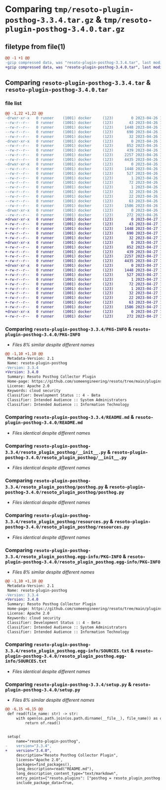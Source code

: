 # Comparing `tmp/resoto-plugin-posthog-3.3.4.tar.gz` & `tmp/resoto-plugin-posthog-3.4.0.tar.gz`

## filetype from file(1)

```diff
@@ -1 +1 @@
-gzip compressed data, was "resoto-plugin-posthog-3.3.4.tar", last modified: Wed Apr 26 16:51:15 2023, max compression
+gzip compressed data, was "resoto-plugin-posthog-3.4.0.tar", last modified: Thu Apr 27 11:21:41 2023, max compression
```

## Comparing `resoto-plugin-posthog-3.3.4.tar` & `resoto-plugin-posthog-3.4.0.tar`

### file list

```diff
@@ -1,22 +1,22 @@
-drwxr-xr-x   0 runner    (1001) docker     (123)        0 2023-04-26 16:51:15.920910 resoto-plugin-posthog-3.3.4/
--rw-r--r--   0 runner    (1001) docker     (123)       43 2023-04-26 16:49:31.000000 resoto-plugin-posthog-3.3.4/MANIFEST.in
--rw-r--r--   0 runner    (1001) docker     (123)     1448 2023-04-26 16:51:15.920910 resoto-plugin-posthog-3.3.4/PKG-INFO
--rw-r--r--   0 runner    (1001) docker     (123)      690 2023-04-26 16:49:31.000000 resoto-plugin-posthog-3.3.4/README.md
--rw-r--r--   0 runner    (1001) docker     (123)       32 2023-04-26 16:49:31.000000 resoto-plugin-posthog-3.3.4/requirements.txt
-drwxr-xr-x   0 runner    (1001) docker     (123)        0 2023-04-26 16:51:15.916909 resoto-plugin-posthog-3.3.4/resoto_plugin_posthog/
--rw-r--r--   0 runner    (1001) docker     (123)      852 2023-04-26 16:49:31.000000 resoto-plugin-posthog-3.3.4/resoto_plugin_posthog/__init__.py
--rw-r--r--   0 runner    (1001) docker     (123)      439 2023-04-26 16:49:31.000000 resoto-plugin-posthog-3.3.4/resoto_plugin_posthog/config.py
--rw-r--r--   0 runner    (1001) docker     (123)     2257 2023-04-26 16:49:31.000000 resoto-plugin-posthog-3.3.4/resoto_plugin_posthog/posthog.py
--rw-r--r--   0 runner    (1001) docker     (123)     4435 2023-04-26 16:49:31.000000 resoto-plugin-posthog-3.3.4/resoto_plugin_posthog/resources.py
-drwxr-xr-x   0 runner    (1001) docker     (123)        0 2023-04-26 16:51:15.920910 resoto-plugin-posthog-3.3.4/resoto_plugin_posthog.egg-info/
--rw-r--r--   0 runner    (1001) docker     (123)     1448 2023-04-26 16:51:15.000000 resoto-plugin-posthog-3.3.4/resoto_plugin_posthog.egg-info/PKG-INFO
--rw-r--r--   0 runner    (1001) docker     (123)      527 2023-04-26 16:51:15.000000 resoto-plugin-posthog-3.3.4/resoto_plugin_posthog.egg-info/SOURCES.txt
--rw-r--r--   0 runner    (1001) docker     (123)        1 2023-04-26 16:51:15.000000 resoto-plugin-posthog-3.3.4/resoto_plugin_posthog.egg-info/dependency_links.txt
--rw-r--r--   0 runner    (1001) docker     (123)       72 2023-04-26 16:51:15.000000 resoto-plugin-posthog-3.3.4/resoto_plugin_posthog.egg-info/entry_points.txt
--rw-r--r--   0 runner    (1001) docker     (123)        1 2023-04-26 16:51:15.000000 resoto-plugin-posthog-3.3.4/resoto_plugin_posthog.egg-info/not-zip-safe
--rw-r--r--   0 runner    (1001) docker     (123)       32 2023-04-26 16:51:15.000000 resoto-plugin-posthog-3.3.4/resoto_plugin_posthog.egg-info/requires.txt
--rw-r--r--   0 runner    (1001) docker     (123)       22 2023-04-26 16:51:15.000000 resoto-plugin-posthog-3.3.4/resoto_plugin_posthog.egg-info/top_level.txt
--rw-r--r--   0 runner    (1001) docker     (123)       63 2023-04-26 16:51:15.920910 resoto-plugin-posthog-3.3.4/setup.cfg
--rw-r--r--   0 runner    (1001) docker     (123)     1586 2023-04-26 16:49:31.000000 resoto-plugin-posthog-3.3.4/setup.py
-drwxr-xr-x   0 runner    (1001) docker     (123)        0 2023-04-26 16:51:15.920910 resoto-plugin-posthog-3.3.4/test/
--rw-r--r--   0 runner    (1001) docker     (123)      272 2023-04-26 16:49:31.000000 resoto-plugin-posthog-3.3.4/test/test_config.py
+drwxr-xr-x   0 runner    (1001) docker     (123)        0 2023-04-27 11:21:41.805725 resoto-plugin-posthog-3.4.0/
+-rw-r--r--   0 runner    (1001) docker     (123)       43 2023-04-27 11:19:57.000000 resoto-plugin-posthog-3.4.0/MANIFEST.in
+-rw-r--r--   0 runner    (1001) docker     (123)     1448 2023-04-27 11:21:41.805725 resoto-plugin-posthog-3.4.0/PKG-INFO
+-rw-r--r--   0 runner    (1001) docker     (123)      690 2023-04-27 11:19:57.000000 resoto-plugin-posthog-3.4.0/README.md
+-rw-r--r--   0 runner    (1001) docker     (123)       32 2023-04-27 11:19:57.000000 resoto-plugin-posthog-3.4.0/requirements.txt
+drwxr-xr-x   0 runner    (1001) docker     (123)        0 2023-04-27 11:21:41.801725 resoto-plugin-posthog-3.4.0/resoto_plugin_posthog/
+-rw-r--r--   0 runner    (1001) docker     (123)      852 2023-04-27 11:19:57.000000 resoto-plugin-posthog-3.4.0/resoto_plugin_posthog/__init__.py
+-rw-r--r--   0 runner    (1001) docker     (123)      439 2023-04-27 11:19:57.000000 resoto-plugin-posthog-3.4.0/resoto_plugin_posthog/config.py
+-rw-r--r--   0 runner    (1001) docker     (123)     2257 2023-04-27 11:19:57.000000 resoto-plugin-posthog-3.4.0/resoto_plugin_posthog/posthog.py
+-rw-r--r--   0 runner    (1001) docker     (123)     4435 2023-04-27 11:19:57.000000 resoto-plugin-posthog-3.4.0/resoto_plugin_posthog/resources.py
+drwxr-xr-x   0 runner    (1001) docker     (123)        0 2023-04-27 11:21:41.805725 resoto-plugin-posthog-3.4.0/resoto_plugin_posthog.egg-info/
+-rw-r--r--   0 runner    (1001) docker     (123)     1448 2023-04-27 11:21:41.000000 resoto-plugin-posthog-3.4.0/resoto_plugin_posthog.egg-info/PKG-INFO
+-rw-r--r--   0 runner    (1001) docker     (123)      527 2023-04-27 11:21:41.000000 resoto-plugin-posthog-3.4.0/resoto_plugin_posthog.egg-info/SOURCES.txt
+-rw-r--r--   0 runner    (1001) docker     (123)        1 2023-04-27 11:21:41.000000 resoto-plugin-posthog-3.4.0/resoto_plugin_posthog.egg-info/dependency_links.txt
+-rw-r--r--   0 runner    (1001) docker     (123)       72 2023-04-27 11:21:41.000000 resoto-plugin-posthog-3.4.0/resoto_plugin_posthog.egg-info/entry_points.txt
+-rw-r--r--   0 runner    (1001) docker     (123)        1 2023-04-27 11:21:41.000000 resoto-plugin-posthog-3.4.0/resoto_plugin_posthog.egg-info/not-zip-safe
+-rw-r--r--   0 runner    (1001) docker     (123)       32 2023-04-27 11:21:41.000000 resoto-plugin-posthog-3.4.0/resoto_plugin_posthog.egg-info/requires.txt
+-rw-r--r--   0 runner    (1001) docker     (123)       22 2023-04-27 11:21:41.000000 resoto-plugin-posthog-3.4.0/resoto_plugin_posthog.egg-info/top_level.txt
+-rw-r--r--   0 runner    (1001) docker     (123)       63 2023-04-27 11:21:41.805725 resoto-plugin-posthog-3.4.0/setup.cfg
+-rw-r--r--   0 runner    (1001) docker     (123)     1586 2023-04-27 11:19:57.000000 resoto-plugin-posthog-3.4.0/setup.py
+drwxr-xr-x   0 runner    (1001) docker     (123)        0 2023-04-27 11:21:41.805725 resoto-plugin-posthog-3.4.0/test/
+-rw-r--r--   0 runner    (1001) docker     (123)      272 2023-04-27 11:19:57.000000 resoto-plugin-posthog-3.4.0/test/test_config.py
```

### Comparing `resoto-plugin-posthog-3.3.4/PKG-INFO` & `resoto-plugin-posthog-3.4.0/PKG-INFO`

 * *Files 8% similar despite different names*

```diff
@@ -1,10 +1,10 @@
 Metadata-Version: 2.1
 Name: resoto-plugin-posthog
-Version: 3.3.4
+Version: 3.4.0
 Summary: Resoto Posthog Collector Plugin
 Home-page: https://github.com/someengineering/resoto/tree/main/plugins/posthog
 License: Apache 2.0
 Keywords: cloud security
 Classifier: Development Status :: 4 - Beta
 Classifier: Intended Audience :: System Administrators
 Classifier: Intended Audience :: Information Technology
```

### Comparing `resoto-plugin-posthog-3.3.4/README.md` & `resoto-plugin-posthog-3.4.0/README.md`

 * *Files identical despite different names*

### Comparing `resoto-plugin-posthog-3.3.4/resoto_plugin_posthog/__init__.py` & `resoto-plugin-posthog-3.4.0/resoto_plugin_posthog/__init__.py`

 * *Files identical despite different names*

### Comparing `resoto-plugin-posthog-3.3.4/resoto_plugin_posthog/posthog.py` & `resoto-plugin-posthog-3.4.0/resoto_plugin_posthog/posthog.py`

 * *Files identical despite different names*

### Comparing `resoto-plugin-posthog-3.3.4/resoto_plugin_posthog/resources.py` & `resoto-plugin-posthog-3.4.0/resoto_plugin_posthog/resources.py`

 * *Files identical despite different names*

### Comparing `resoto-plugin-posthog-3.3.4/resoto_plugin_posthog.egg-info/PKG-INFO` & `resoto-plugin-posthog-3.4.0/resoto_plugin_posthog.egg-info/PKG-INFO`

 * *Files 8% similar despite different names*

```diff
@@ -1,10 +1,10 @@
 Metadata-Version: 2.1
 Name: resoto-plugin-posthog
-Version: 3.3.4
+Version: 3.4.0
 Summary: Resoto Posthog Collector Plugin
 Home-page: https://github.com/someengineering/resoto/tree/main/plugins/posthog
 License: Apache 2.0
 Keywords: cloud security
 Classifier: Development Status :: 4 - Beta
 Classifier: Intended Audience :: System Administrators
 Classifier: Intended Audience :: Information Technology
```

### Comparing `resoto-plugin-posthog-3.3.4/resoto_plugin_posthog.egg-info/SOURCES.txt` & `resoto-plugin-posthog-3.4.0/resoto_plugin_posthog.egg-info/SOURCES.txt`

 * *Files identical despite different names*

### Comparing `resoto-plugin-posthog-3.3.4/setup.py` & `resoto-plugin-posthog-3.4.0/setup.py`

 * *Files 8% similar despite different names*

```diff
@@ -6,15 +6,15 @@
 def read(file_name: str) -> str:
     with open(os.path.join(os.path.dirname(__file__), file_name)) as of:
         return of.read()
 
 
 setup(
     name="resoto-plugin-posthog",
-    version="3.3.4",
+    version="3.4.0",
     description="Resoto Posthog Collector Plugin",
     license="Apache 2.0",
     packages=find_packages(),
     long_description=read("README.md"),
     long_description_content_type="text/markdown",
     entry_points={"resoto.plugins": ["posthog = resoto_plugin_posthog:PosthogCollectorPlugin"]},
     include_package_data=True,
```

